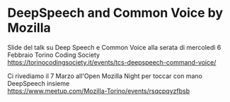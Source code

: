 # DeepSpeech and Common Voice by Mozilla

Slide del talk su Deep Speech e Common Voice alla serata di mercoledì 6 Febbraio Torino Coding Society  
https://torinocodingsociety.it/events/tcs-deepspeech-command-voice/

Ci rivediamo il 7 Marzo all'Open Mozilla Night per toccar con mano DeepSpeech insieme  
https://www.meetup.com/Mozilla-Torino/events/rsqcpqyzfbsb
